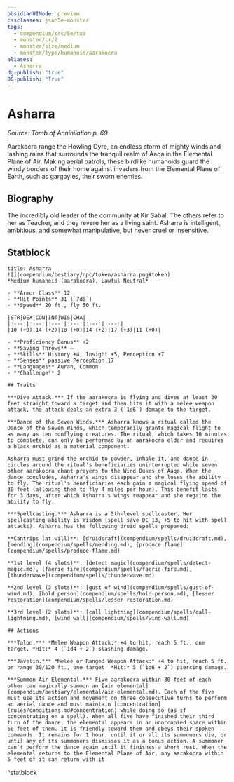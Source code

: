 ```yaml
---
obsidianUIMode: preview
cssclasses: json5e-monster
tags:
  - compendium/src/5e/toa
  - monster/cr/2
  - monster/size/medium
  - monster/type/humanoid/aarakocra
aliases:
  - Asharra
dg-publish: "true"
DG-publish: "True"
---
```

# Asharra
*Source: Tomb of Annihilation p. 69*  

Aarakocra range the Howling Gyre, an endless storm of mighty winds and lashing rains that surrounds the tranquil realm of Aaqa in the Elemental Plane of Air. Making aerial patrols, these birdlike humanoids guard the windy borders of their home against invaders from the Elemental Plane of Earth, such as gargoyles, their sworn enemies.

## Biography

The incredibly old leader of the community at Kir Sabal. The others refer to her as Teacher, and they revere her as a living saint. Asharra is intelligent, ambitious, and somewhat manipulative, but never cruel or insensitive.

## Statblock

```ad-statblock
title: Asharra
![](compendium/bestiary/npc/token/asharra.png#token)
*Medium humanoid (aarakocra), Lawful Neutral*

- **Armor Class** 12 
- **Hit Points** 31 (`7d8`)
- **Speed** 20 ft., fly 50 ft.

|STR|DEX|CON|INT|WIS|CHA|
|:---:|:---:|:---:|:---:|:---:|:---:|
|10 (+0)|14 (+2)|10 (+0)|14 (+2)|17 (+3)|11 (+0)|

- **Proficiency Bonus** +2
- **Saving Throws** ⏤
- **Skills** History +4, Insight +5, Perception +7
- **Senses** passive Perception 17
- **Languages** Auran, Common
- **Challenge** 2

## Traits

***Dive Attack.*** If the aarakocra is flying and dives at least 30 feet straight toward a target and then hits it with a melee weapon attack, the attack deals an extra 3 (`1d6`) damage to the target.

***Dance of the Seven Winds.*** Asharra knows a ritual called the Dance of the Seven Winds, which temporarily grants magical flight to as many as ten nonflying creatures. The ritual, which takes 10 minutes to complete, can only be performed by an aarakocra elder and requires a black orchid as a material component.

Asharra must grind the orchid to powder, inhale it, and dance in circles around the ritual's beneficiaries uninterrupted while seven other aarakocra chant prayers to the Wind Dukes of Aaqa. When the dance concludes, Asharra's wings disappear and she loses the ability to fly. The ritual's beneficiaries each gain a magical flying speed of 30 feet (allowing them to fly 4 miles per hour). This benefit lasts for 3 days, after which Asharra's wings reappear and she regains the ability to fly.

***Spellcasting.*** Asharra is a 5th-level spellcaster. Her spellcasting ability is Wisdom (spell save DC 13, +5 to hit with spell attacks). Asharra has the following druid spells prepared:

**Cantrips (at will)**: [druidcraft](compendium/spells/druidcraft.md), [mending](compendium/spells/mending.md), [produce flame](compendium/spells/produce-flame.md)

**1st level (4 slots)**: [detect magic](compendium/spells/detect-magic.md), [faerie fire](compendium/spells/faerie-fire.md), [thunderwave](compendium/spells/thunderwave.md)

**2nd level (3 slots)**: [gust of wind](compendium/spells/gust-of-wind.md), [hold person](compendium/spells/hold-person.md), [lesser restoration](compendium/spells/lesser-restoration.md)

**3rd level (2 slots)**: [call lightning](compendium/spells/call-lightning.md), [wind wall](compendium/spells/wind-wall.md)

## Actions

***Talon.*** *Melee Weapon Attack:* +4 to hit, reach 5 ft., one target. *Hit:* 4 (`1d4 + 2`) slashing damage.

***Javelin.*** *Melee or Ranged Weapon Attack:* +4 to hit, reach 5 ft. or range 30/120 ft., one target. *Hit:* 5 (`1d6 + 2`) piercing damage.

***Summon Air Elemental.*** Five aarakocra within 30 feet of each other can magically summon an [air elemental](compendium/bestiary/elemental/air-elemental.md). Each of the five must use its action and movement on three consecutive turns to perform an aerial dance and must maintain [concentration](rules/conditions.md#concentration) while doing so (as if concentrating on a spell). When all five have finished their third turn of the dance, the elemental appears in an unoccupied space within 60 feet of them. It is friendly toward them and obeys their spoken commands. It remains for 1 hour, until it or all its summoners die, or until any of its summoners dismisses it as a bonus action. A summoner can't perform the dance again until it finishes a short rest. When the elemental returns to the Elemental Plane of Air, any aarakocra within 5 feet of it can return with it.
```
^statblock